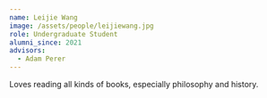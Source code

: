 ```yaml
---
name: Leijie Wang
image: /assets/people/leijiewang.jpg
role: Undergraduate Student
alumni_since: 2021
advisors:
  - Adam Perer
---
```


Loves reading all kinds of books, especially philosophy and history.
